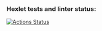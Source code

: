 ### Hexlet tests and linter status:
[![Actions Status](https://github.com/TarquiniusMajor/frontend-project-lvl3/workflows/hexlet-check/badge.svg)](https://github.com/TarquiniusMajor/frontend-project-lvl3/actions)